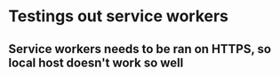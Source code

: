 # Testings out service workers
## Service workers needs to be ran on HTTPS, so local host doesn't work so well

